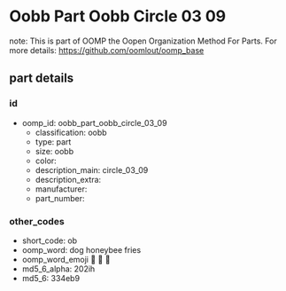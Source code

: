 # Oobb Part Oobb Circle 03 09  

note: This is part of OOMP the Oopen Organization Method For Parts. For more details: https://github.com/oomlout/oomp_base

##  part details





### id
* oomp_id: oobb_part_oobb_circle_03_09
  * classification: oobb
  * type: part
  * size: oobb
  * color: 
  * description_main: circle_03_09
  * description_extra: 
  * manufacturer: 
  * part_number: 

### other_codes
* short_code: ob
* oomp_word: dog honeybee fries
* oomp_word_emoji :dog: :honeybee: :fries:
* md5_6_alpha: 202ih
* md5_6: 334eb9